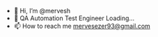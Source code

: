 - 👋 Hi, I’m @mervesh
- 👀 QA Automation Test Engineer Loading... 
- 📫 How to reach me mervesezer93@gmail.com

<!---
mervesh/mervesh is a ✨ special ✨ repository because its `README.md` (this file) appears on your GitHub profile.
You can click the Preview link to take a look at your changes.
--->
